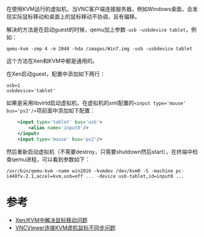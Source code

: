 在使用KVM运行的虚拟机，当VNC客户端连接服务器，例如Windows桌面，会发现实际鼠标移动和桌面上的鼠标移动不协调，且有偏移。

解决的方法是在启动guest的时候，qemu加上参数`-usb –usbdevice tablet`，例如：

```
qemu-kvm -smp 4 -m 2048 -hda /images/Win7.img -usb -usbdevice tablet
```

这个方法在Xen和KVM中都是通用的。

在Xen启动guest，配置中添加如下两行：

```
usb=1 
usbdevice='tablet'
```

如果是采用libvirtd启动虚拟机，在虚拟机的xml配置的`<input type='mouse' bus='ps2'/>`项前面中添加如下配置：

```xml
    <input type='tablet' bus='usb'>
        <alias name='input0'/>
    </input>
    <input type='mouse' bus='ps2'/>
```

然后重新启动虚拟机（不需要destroy，只需要shutdown然后start），在终端中检查qemu进程，可以看到参数如下：

```
/usr/bin/qemu-kvm -name win2016 -kvmdev /dev/kvm0 -S -machine pc-i440fx-2.1,accel=kvm,usb=off ... -device usb-tablet,id=input0 ...
```

# 参考

* [Xen/KVM中解决鼠标移动问题](http://smilejay.com/2012/06/xen-kvm-cursor-movement/)
* [VNCViewer连接KVM虚机鼠标不同步问题](https://blog.csdn.net/submorino/article/details/40982807)